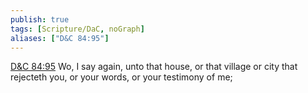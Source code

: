 ```yaml
---
publish: true
tags: [Scripture/DaC, noGraph]
aliases: ["D&C 84:95"]
---
```

[D&C 84:95](https://churchofjesuschrist.org/study/scriptures/dc-testament/dc/84?lang=eng&id=p95#p95) Wo, I say again, unto that house, or that village or city that rejecteth you, or your words, or your testimony of me;

